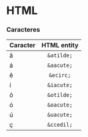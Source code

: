 # HTML

### Caracteres
| Caracter    | HTML entity  |
| ----------- |:------------:|
| ã           | ``&atilde;`` |
| á           | ``&aacute;`` |
| ê           | ``&ecirc;``  |
| í           | ``&iacute;`` |
| õ           | ``&otilde;`` |
| ó           | ``&oacute;`` |
| ú           | ``&uacute;`` |
| ç           | ``&ccedil;`` |
